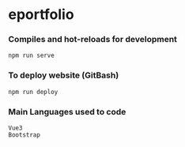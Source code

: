# eportfolio

### Compiles and hot-reloads for development
```
npm run serve
```

### To deploy website (GitBash)
```
npm run deploy
```

### Main Languages used to code
```
Vue3
Bootstrap
```
